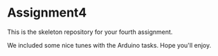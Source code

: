 # Assignment4

This is the skeleton repository for your fourth assignment.

We included some nice tunes with the Arduino tasks. Hope you'll enjoy.